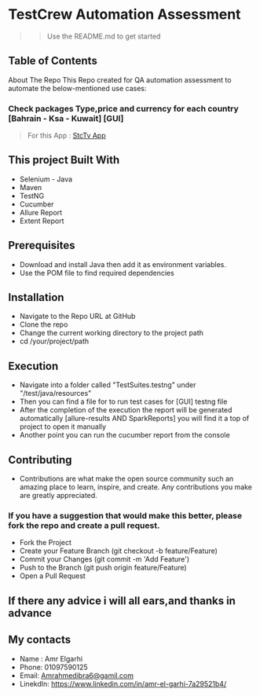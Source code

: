 # TestCrew Automation Assessment 

>>Use the README.md to get started

## Table of Contents
About The Repo
This Repo created for QA automation assessment to automate the below-mentioned use cases:


### Check packages Type,price and currency for each country [Bahrain - Ksa - Kuwait]  [GUI]
> For this App : [StcTv App](https://subscribe.stctv.com/kw-en)


 
## This project Built With
* Selenium - Java
* Maven
* TestNG
* Cucumber
* Allure Report
* Extent Report

## Prerequisites
* Download and install Java then add it as environment variables.
* Use the POM file to find required dependencies

## Installation
* Navigate to the Repo URL at GitHub
* Clone the repo
* Change the current working directory to the project path
* cd /your/project/path

## Execution
* Navigate into a folder called "TestSuites.testng" under "/test/java/resources" 
* Then you can find a file for to run test cases for [GUI] testng file
* After the completion of the execution the report will be generated automatically [allure-results AND SparkReports] you will find it a top of project to open it manually
* Another point you can run the cucumber report from the console

## Contributing
* Contributions are what make the open source community such an amazing place to learn, inspire, and create. Any contributions you make are greatly appreciated.

### If you have a suggestion that would make this better, please fork the repo and create a pull request.

* Fork the Project
* Create your Feature Branch (git checkout -b feature/Feature)
* Commit your Changes (git commit -m 'Add Feature')
* Push to the Branch (git push origin feature/Feature)
* Open a Pull Request

## If there any advice i will all ears,and thanks in advance

## My contacts
*  Name : Amr Elgarhi
* Phone: 01097590125
*  Email: Amrahmedibra6@gamil.com 
* LinekdIn: https://www.linkedin.com/in/amr-el-garhi-7a29521b4/
